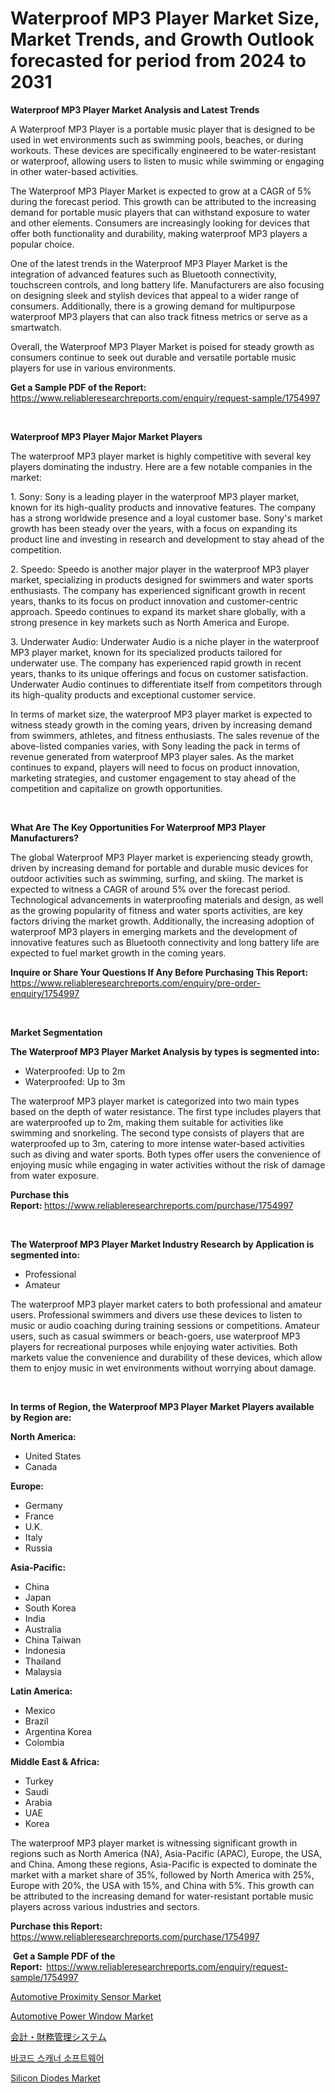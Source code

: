 <p><h1>Waterproof MP3 Player Market Size, Market Trends, and Growth Outlook forecasted for period from 2024 to 2031</h1></p><p><strong>Waterproof MP3 Player Market Analysis and Latest Trends</strong></p>
<p><p>A Waterproof MP3 Player is a portable music player that is designed to be used in wet environments such as swimming pools, beaches, or during workouts. These devices are specifically engineered to be water-resistant or waterproof, allowing users to listen to music while swimming or engaging in other water-based activities.</p><p>The Waterproof MP3 Player Market is expected to grow at a CAGR of 5% during the forecast period. This growth can be attributed to the increasing demand for portable music players that can withstand exposure to water and other elements. Consumers are increasingly looking for devices that offer both functionality and durability, making waterproof MP3 players a popular choice.</p><p>One of the latest trends in the Waterproof MP3 Player Market is the integration of advanced features such as Bluetooth connectivity, touchscreen controls, and long battery life. Manufacturers are also focusing on designing sleek and stylish devices that appeal to a wider range of consumers. Additionally, there is a growing demand for multipurpose waterproof MP3 players that can also track fitness metrics or serve as a smartwatch.</p><p>Overall, the Waterproof MP3 Player Market is poised for steady growth as consumers continue to seek out durable and versatile portable music players for use in various environments.</p></p>
<p><strong>Get a Sample PDF of the Report:&nbsp;</strong> <a href="https://www.reliableresearchreports.com/enquiry/request-sample/1754997">https://www.reliableresearchreports.com/enquiry/request-sample/1754997</a></p>
<p>&nbsp;</p>
<p><strong>Waterproof MP3 Player Major Market Players</strong></p>
<p><p>The waterproof MP3 player market is highly competitive with several key players dominating the industry. Here are a few notable companies in the market:</p><p>1. Sony: Sony is a leading player in the waterproof MP3 player market, known for its high-quality products and innovative features. The company has a strong worldwide presence and a loyal customer base. Sony's market growth has been steady over the years, with a focus on expanding its product line and investing in research and development to stay ahead of the competition.</p><p>2. Speedo: Speedo is another major player in the waterproof MP3 player market, specializing in products designed for swimmers and water sports enthusiasts. The company has experienced significant growth in recent years, thanks to its focus on product innovation and customer-centric approach. Speedo continues to expand its market share globally, with a strong presence in key markets such as North America and Europe.</p><p>3. Underwater Audio: Underwater Audio is a niche player in the waterproof MP3 player market, known for its specialized products tailored for underwater use. The company has experienced rapid growth in recent years, thanks to its unique offerings and focus on customer satisfaction. Underwater Audio continues to differentiate itself from competitors through its high-quality products and exceptional customer service.</p><p>In terms of market size, the waterproof MP3 player market is expected to witness steady growth in the coming years, driven by increasing demand from swimmers, athletes, and fitness enthusiasts. The sales revenue of the above-listed companies varies, with Sony leading the pack in terms of revenue generated from waterproof MP3 player sales. As the market continues to expand, players will need to focus on product innovation, marketing strategies, and customer engagement to stay ahead of the competition and capitalize on growth opportunities.</p></p>
<p>&nbsp;</p>
<p><strong>What Are The Key Opportunities For Waterproof MP3 Player Manufacturers?</strong></p>
<p><p>The global Waterproof MP3 Player market is experiencing steady growth, driven by increasing demand for portable and durable music devices for outdoor activities such as swimming, surfing, and skiing. The market is expected to witness a CAGR of around 5% over the forecast period. Technological advancements in waterproofing materials and design, as well as the growing popularity of fitness and water sports activities, are key factors driving the market growth. Additionally, the increasing adoption of waterproof MP3 players in emerging markets and the development of innovative features such as Bluetooth connectivity and long battery life are expected to fuel market growth in the coming years.</p></p>
<p><strong>Inquire or Share Your Questions If Any Before Purchasing This Report:</strong> <a href="https://www.reliableresearchreports.com/enquiry/pre-order-enquiry/1754997">https://www.reliableresearchreports.com/enquiry/pre-order-enquiry/1754997</a></p>
<p>&nbsp;</p>
<p><strong>Market Segmentation</strong></p>
<p><strong>The Waterproof MP3 Player Market Analysis by types is segmented into:</strong></p>
<p><ul><li>Waterproofed: Up to 2m</li><li>Waterproofed: Up to 3m</li></ul></p>
<p><p>The waterproof MP3 player market is categorized into two main types based on the depth of water resistance. The first type includes players that are waterproofed up to 2m, making them suitable for activities like swimming and snorkeling. The second type consists of players that are waterproofed up to 3m, catering to more intense water-based activities such as diving and water sports. Both types offer users the convenience of enjoying music while engaging in water activities without the risk of damage from water exposure.</p></p>
<p><strong>Purchase this Report:&nbsp;</strong><a href="https://www.reliableresearchreports.com/purchase/1754997">https://www.reliableresearchreports.com/purchase/1754997</a></p>
<p>&nbsp;</p>
<p><strong>The Waterproof MP3 Player Market Industry Research by Application is segmented into:</strong></p>
<p><ul><li>Professional</li><li>Amateur</li></ul></p>
<p><p>The waterproof MP3 player market caters to both professional and amateur users. Professional swimmers and divers use these devices to listen to music or audio coaching during training sessions or competitions. Amateur users, such as casual swimmers or beach-goers, use waterproof MP3 players for recreational purposes while enjoying water activities. Both markets value the convenience and durability of these devices, which allow them to enjoy music in wet environments without worrying about damage.</p></p>
<p>&nbsp;</p>
<p><strong>In terms of Region, the Waterproof MP3 Player Market Players available by Region are:</strong></p>
<p>
    <p> <strong> North America: </strong>
        <ul>
            <li>United States</li>
            <li>Canada</li>
        </ul>
        </p> 
    <p> <strong> Europe: </strong>
        <ul>
            <li>Germany</li>
            <li>France</li>
            <li>U.K.</li>
            <li>Italy</li>
            <li>Russia</li>
        </ul>
        </p> 
    <p> <strong> Asia-Pacific: </strong>
        <ul>
            <li>China</li>
            <li>Japan</li>
            <li>South Korea</li>
            <li>India</li>
            <li>Australia</li>
            <li>China Taiwan</li>
            <li>Indonesia</li>
            <li>Thailand</li>
            <li>Malaysia</li>
        </ul>
        </p> 
    <p> <strong> Latin America: </strong>
        <ul>
            <li>Mexico</li>
            <li>Brazil</li>
            <li>Argentina Korea</li>
            <li>Colombia</li>
        </ul>
        </p> 
    <p> <strong> Middle East & Africa: </strong>
        <ul>
            <li>Turkey</li>
            <li>Saudi</li>
            <li>Arabia</li>
            <li>UAE</li>
            <li>Korea</li>
        </ul>
    </p>
    </p>
<p><p>The waterproof MP3 player market is witnessing significant growth in regions such as North America (NA), Asia-Pacific (APAC), Europe, the USA, and China. Among these regions, Asia-Pacific is expected to dominate the market with a market share of 35%, followed by North America with 25%, Europe with 20%, the USA with 15%, and China with 5%. This growth can be attributed to the increasing demand for water-resistant portable music players across various industries and sectors.</p></p>
<p><strong>Purchase this Report: </strong><a href="https://www.reliableresearchreports.com/purchase/1754997">https://www.reliableresearchreports.com/purchase/1754997</a></p>
<p>&nbsp;<strong>Get a Sample PDF of the Report:&nbsp;&nbsp;</strong><a href="https://www.reliableresearchreports.com/enquiry/request-sample/1754997">https://www.reliableresearchreports.com/enquiry/request-sample/1754997</a></p>
<p><strong></strong></p>
<p><p><a href="https://issuu.com/reportprime-2/docs/automotive-proximity-sensor-market-size-2030.pptx">Automotive Proximity Sensor Market</a></p><p><a href="https://issuu.com/reportprime-2/docs/automotive-power-window-market-size-2030.pptx">Automotive Power Window Market</a></p><p><a href="https://github.com/xtkhtofdt934839/Market-Research-Report-List-1/blob/main/853258110386.md">会計・財務管理システム</a></p><p><a href="https://github.com/PercyHagernes9778/Market-Research-Report-List-1/blob/main/50499839646.md">바코드 스캐너 소프트웨어</a></p><p><a href="https://github.com/jj19131/Market-Research-Report-List-2/blob/main/silicon-diodes-market.md">Silicon Diodes Market</a></p></p>